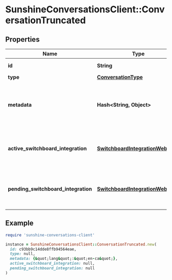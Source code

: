 # SunshineConversationsClient::ConversationTruncated

## Properties

| Name | Type | Description | Notes |
| ---- | ---- | ----------- | ----- |
| **id** | **String** | The unique ID of the conversation. | [optional] |
| **type** | [**ConversationType**](ConversationType.md) |  | [optional] |
| **metadata** | **Hash&lt;String, Object&gt;** | Flat object containing custom properties. Strings, numbers and booleans  are the only supported format that can be passed to metadata. The metadata is limited to 4KB in size.  | [optional] |
| **active_switchboard_integration** | [**SwitchboardIntegrationWebhook**](SwitchboardIntegrationWebhook.md) | The current switchboard integration that is in control of the conversation. This field is omitted if no &#x60;activeSwitchboardIntegration&#x60; exists for the conversation. | [optional] |
| **pending_switchboard_integration** | [**SwitchboardIntegrationWebhook**](SwitchboardIntegrationWebhook.md) | The switchboard integration that is awaiting control. This field is omitted if no switchboard integration has been previously offered control. | [optional] |

## Example

```ruby
require 'sunshine-conversations-client'

instance = SunshineConversationsClient::ConversationTruncated.new(
  id: c93bb9c14dde8ffb94564eae,
  type: null,
  metadata: {&quot;lang&quot;:&quot;en-ca&quot;},
  active_switchboard_integration: null,
  pending_switchboard_integration: null
)
```

